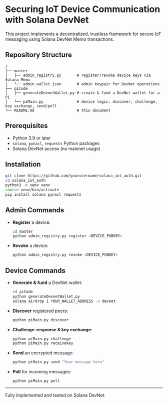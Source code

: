 # Securing IoT Device Communication with Solana DevNet

This project implements a decentralized, trustless framework for secure IoT messaging using Solana DevNet Memo transactions.

## Repository Structure

```
/
├── master
│   ├── admin_registry.py       # register/revoke device keys via Solana Memo
│   └── admin_wallet.json       # admin keypair for DevNet operations
├── piCode
│   ├── generateDevnetWallet.py # create & fund a DevNet wallet for a Pi
│   └── piMain.py               # device logic: discover, challenge, key exchange, send/poll
└── README.md                   # this document
```

## Prerequisites

* Python 3.9 or later
* `solana`, `pynacl`, `requests` Python packages
* Solana DevNet access (no mainnet usage)

## Installation

```bash
git clone https://github.com/yourusername/solana_iot_auth.git
cd solana_iot_auth
python3 -m venv venv
source venv/bin/activate
pip install solana pynacl requests
```

## Admin Commands

* **Register** a device:

  ```bash
  cd master
  python admin_registry.py register <DEVICE_PUBKEY>
  ```
* **Revoke** a device:

  ```bash
  python admin_registry.py revoke <DEVICE_PUBKEY>
  ```

## Device Commands

* **Generate & fund** a DevNet wallet:

  ```bash
  cd piCode
  python generateDevnetWallet.py
  solana airdrop 1 YOUR_WALLET_ADDRESS -u devnet
  ```
* **Discover** registered peers:

  ```bash
  python piMain.py discover
  ```
* **Challenge–response & key exchange**:

  ```bash
  python piMain.py challenge
  python piMain.py receivekey
  ```
* **Send** an encrypted message:

  ```bash
  python piMain.py send "Your message here"
  ```
* **Poll** for incoming messages:

  ```bash
  python piMain.py poll
  ```

---

Fully implemented and tested on Solana DevNet.
